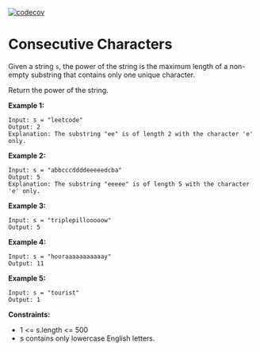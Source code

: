 [![codecov](https://codecov.io/gh/ketan55patil/leetcode/tree/master/consecutiveChars/graph/badge.svg)](https://codecov.io/gh/ketan55patil/leetcode/tree/master/consecutiveChars)

# Consecutive Characters

Given a string `s`, the power of the string is the maximum length of a non-empty substring that contains only one unique character.

Return the power of the string.

 

**Example 1:**
```
Input: s = "leetcode"
Output: 2
Explanation: The substring "ee" is of length 2 with the character 'e' only.
```

**Example 2:**
```
Input: s = "abbcccddddeeeeedcba"
Output: 5
Explanation: The substring "eeeee" is of length 5 with the character 'e' only.
```

**Example 3:**
```
Input: s = "triplepillooooow"
Output: 5
```

**Example 4:**
```
Input: s = "hooraaaaaaaaaaay"
Output: 11
```

**Example 5:**
```
Input: s = "tourist"
Output: 1
 ```

**Constraints:**

* 1 <= s.length <= 500
* s contains only lowercase English letters.